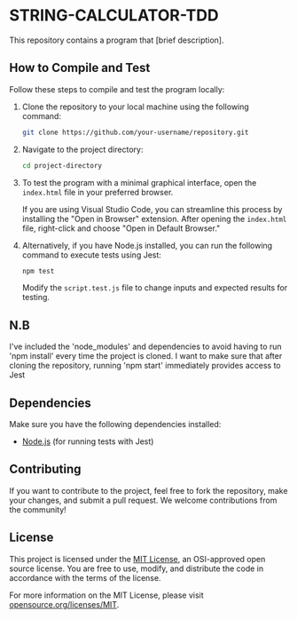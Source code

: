 # STRING-CALCULATOR-TDD

This repository contains a program that [brief description].

## How to Compile and Test

Follow these steps to compile and test the program locally:

1. Clone the repository to your local machine using the following command:

    ```bash
    git clone https://github.com/your-username/repository.git
    ```

2. Navigate to the project directory:

    ```bash
    cd project-directory
    ```

3. To test the program with a minimal graphical interface, open the `index.html` file in your preferred browser.

   If you are using Visual Studio Code, you can streamline this process by installing the "Open in Browser" extension. After opening the `index.html` file, right-click and choose "Open in Default Browser."

4. Alternatively, if you have Node.js installed, you can run the following command to execute tests using Jest:

    ```bash
    npm test
    ```

    Modify the `script.test.js` file to change inputs and expected results for testing.
   
## N.B

I've included the 'node_modules' and dependencies to avoid having to run 'npm install' every time the project is cloned. I want to make sure that after cloning the repository, running 'npm start' immediately provides access to Jest

## Dependencies

Make sure you have the following dependencies installed:

- [Node.js](https://nodejs.org/) (for running tests with Jest)

## Contributing

If you want to contribute to the project, feel free to fork the repository, make your changes, and submit a pull request. We welcome contributions from the community!

## License

This project is licensed under the [MIT License](LICENSE.md), an OSI-approved open source license. You are free to use, modify, and distribute the code in accordance with the terms of the license.

For more information on the MIT License, please visit [opensource.org/licenses/MIT](https://opensource.org/licenses/MIT).


